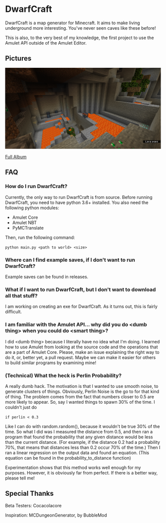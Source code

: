 # DwarfCraft

DwarfCraft is a map generator for Minecraft. It aims to make living underground more interesting. You've never seen caves like these before!

This is also, to the very best of my knowledge, the first project to use the Amulet API outside of the Amulet Editor.

## Pictures

![Cave 1](media/2020-04-29_12.34.31.png)

[Full Album](https://imgur.com/a/o8WgLtD)

## FAQ

### How do I run DwarfCraft?

Currently, the only way to run DwarfCraft is from source. Before running DwarfCraft, you need to have python 3.6+ installed. You also need the following python modules:

- Amulet Core
- Amulet NBT
- PyMCTranslate

Then, run the following command:

`python main.py <path to world> <size>`

### Where can I find example saves, if I don't want to run DwarfCraft?

Example saves can be found in releases.

### What if I want to run DwarfCraft, but I don't want to download all that stuff?

I am working on creating an exe for DwarfCraft. As it turns out, this is fairly difficult.

### I am familiar with the Amulet API... why did you do <dumb thing\> when you could do <smart thing\>?

I did <dumb thing\> because I literally have no idea what I'm doing. I learned how to use Amulet from looking at the source code and the operations that are a part of Amulet Core. Please, make an issue explaining the right way to do it, or, better yet, a pull request. Maybe we can make it easier for others to build similar programs by examining mine!

### (Technical) What the heck is Perlin Probability?

A really dumb hack. The motivation is that I wanted to use smooth noise, to generate clusters of things. Obviously, Perlin Noise is the go to for that kind of thing. The problem comes from the fact that numbers closer to 0.5 are more likely to appear. So, say I wanted things to spawn 30% of the time. I couldn't just do 

`if perlin < 0.3`

Like I can do with random.random(), because it wouldn't be true 30% of the time. So what I did was I measured the distance from 0.5, and then ran a program that found the probability that any given distance would be less than the current distance. (For example, if the distance 0.2 had a probability 70%, that means that distances less than 0.2 occur 70% of the time.) Then I ran a linear regression on the output data and found an equation. (This equation can be found in the probability_to_distance function)

Experimentation shows that this method works well enough for my purposes. However, it is obviously far from perfect. If there is a better way, please tell me!

## Special Thanks

Beta Testers: Cocacolacore

Inspiration: MCDungeonGenerator, by BubbleMod

